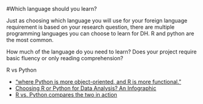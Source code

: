 
#Which language should you learn?

Just as choosing which language you will use for your foreign language requirement is based on your research question, there are multiple programming languages you can choose to learn for DH. R and python are the most common. 

How much of the language do you need to learn? Does your project require basic fluency or only reading comprehension? 


R vs Python
* [“where Python is more object-oriented, and R is more functional.”](https://www.dataquest.io/blog/python-vs-r/)  
* [Choosing R or Python for Data Analysis? An Infographic](https://www.datacamp.com/community/tutorials/r-or-python-for-data-analysis)
* [R vs. Python compares the two in action](http://www.theswarmlab.com/category/rvspython/) 
